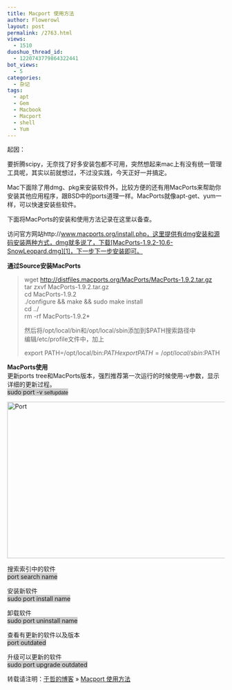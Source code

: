 ```yaml
---
title: Macport 使用方法
author: Flowerowl
layout: post
permalink: /2763.html
views:
  - 1510
duoshuo_thread_id:
  - 1220743779864322441
bot_views:
  - 5
categories:
  - 杂记
tags:
  - apt
  - Gem
  - Macbook
  - Macport
  - shell
  - Yum
---
```

起因：

要折腾scipy，无奈找了好多安装包都不可用，突然想起来mac上有没有统一管理工具呢，其实以前就想过，不过没实践，今天正好一并搞定。

Mac下面除了用dmg、pkg来安装软件外，比较方便的还有用MacPorts来帮助你安装其他应用程序，跟BSD中的ports道理一样。MacPorts就像apt-get、yum一样，可以快速安装些软件。

下面将MacPorts的安装和使用方法记录在这里以备查。

访问官方网站http://www.macports.org/install.php，这里提供有dmg安装和源码安装两种方式，dmg就多说了，下载[MacPorts-1.9.2-10.6-SnowLeopard.dmg][1]，下一步下一步安装即可。

**通过Source安装MacPorts**

> wget http://distfiles.macports.org/MacPorts/MacPorts-1.9.2.tar.gz  
> tar zxvf MacPorts-1.9.2.tar.gz  
> cd MacPorts-1.9.2  
> ./configure && make && sudo make install  
> cd ../  
> rm -rf MacPorts-1.9.2*
> 
> 然后将/opt/local/bin和/opt/local/sbin添加到$PATH搜索路径中  
> 编辑/etc/profile文件中，加上
> 
> export PATH=/opt/local/bin:$PATH  
> export PATH=/opt/local/sbin:$PATH

**MacPorts使用**  
更新ports tree和MacPorts版本，强烈推荐第一次运行的时候使用-v参数，显示详细的更新过程。  
<span style="background-color: #cccccc; width: 480px;">sudo port -v <span style="font-family: Helvetica; font-size: 12px;">selfupdate</span></span>

<img title="port.gif" src="http://lazynight.me/wp-content/uploads/2012/12/port.gif" alt="Port" width="600" height="363" border="0" />

搜索索引中的软件  
<span style="background-color: #cccccc; width: 480px;">port search name</span>

安装新软件  
<span style="background-color: #cccccc; width: 480px;">sudo port install name</span>

卸载软件  
<span style="background-color: #cccccc; width: 480px;">sudo port uninstall name</span>

查看有更新的软件以及版本  
<span style="background-color: #cccccc; width: 480px;">port outdated</span>

升级可以更新的软件  
<span style="background-color: #cccccc; width: 480px;">sudo port upgrade outdated</span>

转载请注明：[于哲的博客][2] &raquo; [Macport 使用方法][3]

 [1]: http://distfiles.macports.org/MacPorts/MacPorts-1.9.2-10.6-SnowLeopard.dmg
 [2]: http://lazynight.me
 [3]: http://lazynight.me/2763.html
